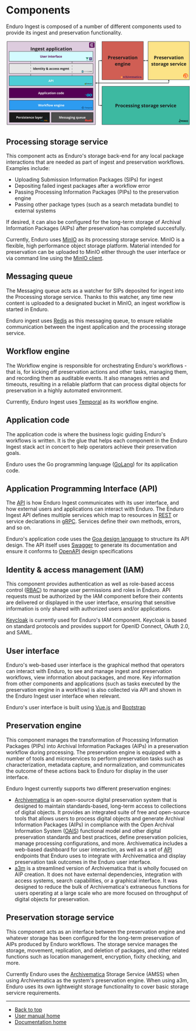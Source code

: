 # Components

Enduro Ingest is composed of a number of different components used to provide
its ingest and preservation functionality.

![enduro components diagram](screenshots/enduro-ingest-components.jpg)

## Processing storage service

This component acts as Enduro's storage back-end for any local package
interactions that are needed as part of ingest and preservation workflows.
Examples include:

* Uploading Submission Information Packages (SIPs) for ingest
* Depositing failed ingest packages after a workflow error
* Passing Processing Information Packages (PIPs) to the preservation engine
* Passing other package types (such as a search metadata bundle) to external
  systems

If desired, it can also be configured for the long-term storage of Archival
Information Packages (AIPs) after preservation has completed succesfully.

Currently, Enduro uses [MinIO](https://min.io/) as its processing storage
service. MinIO is a flexible, high performance object storage platform. Material
intended for preservation can be uploaded to MinIO either through the user
interface or via command line using the [MinIO
client](https://min.io/docs/minio/linux/reference/minio-mc.html).

## Messaging queue

The Messaging queue acts as a watcher for SIPs deposited for ingest into the
Processing storage service. Thanks to this watcher, any time new content is
uploaded to a designated bucket in MinIO, an ingest workflow is started in
Enduro.

Enduro ingest uses [Redis](https://redis.io/) as this messaging queue, to ensure
reliable communication between the ingest application and the processing storage
service.

## Workflow engine

The Workflow engine is responsible for orchestrating Enduro's workflows - that
is, for kicking off preservation actions and other tasks, managing them, and
recording them as auditable events. It also manages retries and timeouts,
resulting in a reliable platform that can process digital objects for
preservation in a highly automated environment.

Currently, Enduro Ingest uses [Temporal](https://temporal.io/) as its workflow
engine.

## Application code

The application code is where the business logic guiding Enduro's workflows is
written. It is the glue that helps each component in the Enduro Ingest stack act
in concert to help operators achieve their preservation goals.

Enduro  uses the Go programming language ([GoLang](https://go.dev/)) for its
application code.

## Application Programming Interface (API)

The [API](https://en.wikipedia.org/wiki/API) is how Enduro Ingest communicates
with its user interface, and how external users and applications can interact
with Enduro. The Enduro Ingest API defines multiple services which map to
resources in [REST](https://en.wikipedia.org/wiki/REST) or service declarations
in [gRPC](https://grpc.io/). Services define their own methods, errors, and so
on.

Enduro's application code uses the [Goa design language](https://goa.design/) to
structure its API design. The API itself uses [Swagger](https://swagger.io/) to
generate its documentation and ensure it conforms to
[OpenAPI](https://www.openapis.org/) design specifications

## Identity & access management (IAM)

This component provides authentication as well as role-based access control
([RBAC](https://en.wikipedia.org/wiki/Role-based_access_control)) to manage user
permissions and roles in Enduro. API requests must be authorized by the IAM
component before their contents are delivered or displayed in the user
interface, ensuring that sensitive information is only shared with authorized
users and/or applications.

[Keycloak](https://www.keycloak.org/) is currently used for Enduro's IAM
component. Keycloak is based on standard protocols and provides support for
OpenID Connect, OAuth 2.0, and SAML.

## User interface

Enduro's web-based user interface is the graphical method that operators can
interact with Enduro, to see and manage ingest and preservation workflows, view
information about packages, and more. Key information from other components and
applications (such as tasks executed by the preservation engine in a workflow)
is also collected via API and shown in the Enduro Ingest user interface when
relevant.

Enduro's user interface is built using [Vue.js](https://vuejs.org/) and
[Bootstrap](https://getbootstrap.com/)

## Preservation engine

This component manages the transformation of Processing Information Packages
(PIPs) into Archival Information Packages (AIPs) in a preservation workflow
during processing. The preservation engine is equipped with a number of tools
and microservices to perform preservation tasks such as characterization,
metadata capture, and normalization, and communicates the outcome of these
actions back to Enduro for display in the user interface.

Enduro Ingest currently supports two different preservation engines:

* [Archivematica](https://archivematica.org) is an open-source digital
  preservation system that is designed to maintain standards-based, long-term
  access to collections of digital objects. It provides an integrated suite of
  free and open-source tools that allows users to process digital objects and
  generate Archival Information Packages (AIPs) in compliance with the Open
  Archival Information System
  ([OAIS](https://en.wikipedia.org/wiki/Open_Archival_Information_System))
  functional model and other digital preservation standards and best practices,
  define preservation policies, manage processing configurations, and more.
  Archivematica includes a web-based dashboard for user interaction, as well as
  a set of [API](https://en.wikipedia.org/wiki/API) endpoints that Enduro uses
  to integrate with Archivematica and display preservation task outcomes in the
  Enduro user interface.
* [a3m](https://github.com/artefactual-labs/a3m) is a streamlined version of
  Archivematica that is wholly focused on AIP creation. It does not have
  external dependencies, integration with access systems, search capabilities,
  or a graphical interface. It was designed to reduce the bulk of
  Archivematica's extraneous functions for users operating at a large scale who
  are more focused on throughput of digital objects for preservation.

## Preservation storage service

This component acts as an interface between the preservation engine and whatever
storage has been configured for the long-term preservation of AIPs produced by
Enduro workflows. The storage service manages the storage, movement,
replication, and deletion of packages, and other related functions such as
location management, encryption, fixity checking, and more.

Currently Enduro uses the [Archivematica](https://archivematica.org) Storage
Service (AMSS) when using Archivematica as the system's preservation engine.
When using a3m, Enduro uses its own lightweight storage functionality to cover
basic storage servicre requirements.

-----

* [Back to top](#components)
* [User manual home](/src/user-manual/README.md)
* [Documentation home](/src/index.md)